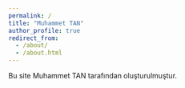 ```yaml
---
permalink: /
title: "Muhammet TAN"
author_profile: true
redirect_from: 
  - /about/
  - /about.html
---
```


Bu site Muhammet TAN tarafından oluşturulmuştur.


